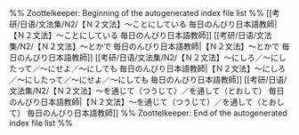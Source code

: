 %% Zoottelkeeper: Beginning of the autogenerated index file list  %%
 [[考研/日语/文法集/N2/【Ｎ２文法】～ことにしている  毎日のんびり日本語教師|【Ｎ２文法】～ことにしている  毎日のんびり日本語教師]]
 [[考研/日语/文法集/N2/【Ｎ２文法】～とかで  毎日のんびり日本語教師|【Ｎ２文法】～とかで  毎日のんびり日本語教師]]
 [[考研/日语/文法集/N2/【Ｎ２文法】～にしろ／～にしたって／～にせよ／～にしても  毎日のんびり日本語教師|【Ｎ２文法】～にしろ／～にしたって／～にせよ／～にしても  毎日のんびり日本語教師]]
 [[考研/日语/文法集/N2/【Ｎ２文法】～を通じて（つうじて）／を通して（とおして）  毎日のんびり日本語教師|【Ｎ２文法】～を通じて（つうじて）／を通して（とおして）  毎日のんびり日本語教師]]
%% Zoottelkeeper: End of the autogenerated index file list  %%
